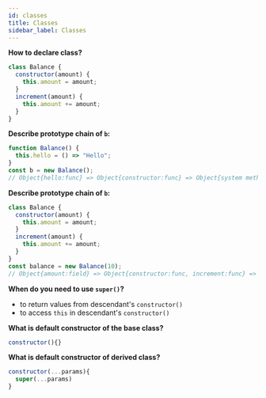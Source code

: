 ```yaml
---
id: classes
title: Classes
sidebar_label: Classes
---
```


**How to declare class?**

```javascript
class Balance {
  constructor(amount) {
    this.amount = amount;
  }
  increment(amount) {
    this.amount += amount;
  }
}
```

**Describe prototype chain of `b`:**

```javascript
function Balance() {
  this.hello = () => "Hello";
}
const b = new Balance();
// Object{hello:func} => Object{constructor:func} => Object{system methods}
```

**Describe prototype chain of `b`:**

```javascript
class Balance {
  constructor(amount) {
    this.amount = amount;
  }
  increment(amount) {
    this.amount += amount;
  }
}
const balance = new Balance(10);
// Object{amount:field} => Object{constructor:func, increment:func} => Object{system methods}
```

**When do you need to use `super()`?**

- to return values from descendant's `constructor()`
- to access `this` in descendant's `constructor()`

**What is default constructor of the base class?**

```javascript
constructor(){}
```

**What is default constructor of derived class?**

```javascript
constructor(...params){
  super(...params)
}
```


